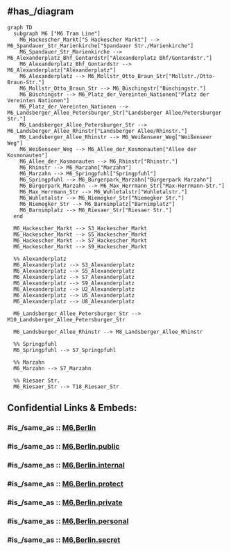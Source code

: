 

## #has_/diagram 


```mermaid
graph TD
  subgraph M6 ["M6 Tram Line"]
    M6_Hackescher_Markt["S Hackescher Markt"] --> M6_Spandauer_Str_Marienkirche["Spandauer Str./Marienkirche"]
    M6_Spandauer_Str_Marienkirche --> M6_Alexanderplatz_Bhf_Gontardstr["Alexanderplatz Bhf/Gontardstr."]
    M6_Alexanderplatz_Bhf_Gontardstr --> M6_Alexanderplatz["Alexanderplatz"]
    M6_Alexanderplatz --> M6_Mollstr_Otto_Braun_Str["Mollstr./Otto-Braun-Str."]
    M6_Mollstr_Otto_Braun_Str --> M6_Büschingstr["Büschingstr."]
    M6_Büschingstr --> M6_Platz_der_Vereinten_Nationen["Platz der Vereinten Nationen"]
    M6_Platz_der_Vereinten_Nationen --> M6_Landsberger_Allee_Petersburger_Str["Landsberger Allee/Petersburger Str."]
    M6_Landsberger_Allee_Petersburger_Str --> M6_Landsberger_Allee_Rhinstr["Landsberger Allee/Rhinstr."]
    M6_Landsberger_Allee_Rhinstr --> M6_Weißenseer_Weg["Weißenseer Weg"]
    M6_Weißenseer_Weg --> M6_Allee_der_Kosmonauten["Allee der Kosmonauten"]
    M6_Allee_der_Kosmonauten --> M6_Rhinstr["Rhinstr."]
    M6_Rhinstr --> M6_Marzahn["Marzahn"]
    M6_Marzahn --> M6_Springpfuhl["Springpfuhl"]
    M6_Springpfuhl --> M6_Bürgerpark_Marzahn["Bürgerpark Marzahn"]
    M6_Bürgerpark_Marzahn --> M6_Max_Herrmann_Str["Max-Herrmann-Str."]
    M6_Max_Herrmann_Str --> M6_Wuhletalstr["Wuhletalstr."]
    M6_Wuhletalstr --> M6_Niemegker_Str["Niemegker Str."]
    M6_Niemegker_Str --> M6_Barnimplatz["Barnimplatz"]
    M6_Barnimplatz --> M6_Riesaer_Str["Riesaer Str."]
  end

  M6_Hackescher_Markt --> S3_Hackescher_Markt
  M6_Hackescher_Markt --> S5_Hackescher_Markt
  M6_Hackescher_Markt --> S7_Hackescher_Markt
  M6_Hackescher_Markt --> S9_Hackescher_Markt

  %% Alexanderplatz
  M6_Alexanderplatz --> S3_Alexanderplatz
  M6_Alexanderplatz --> S5_Alexanderplatz
  M6_Alexanderplatz --> S7_Alexanderplatz
  M6_Alexanderplatz --> S9_Alexanderplatz
  M6_Alexanderplatz --> U2_Alexanderplatz
  M6_Alexanderplatz --> U5_Alexanderplatz
  M6_Alexanderplatz --> U8_Alexanderplatz

  M6_Landsberger_Allee_Petersburger_Str --> M10_Landsberger_Allee_Petersburger_Str

  M6_Landsberger_Allee_Rhinstr --> M8_Landsberger_Allee_Rhinstr

  %% Springpfuhl
  M6_Springpfuhl --> S7_Springpfuhl

  %% Marzahn
  M6_Marzahn --> S7_Marzahn

  %% Riesaer Str.
  M6_Riesaer_Str --> T18_Riesaer_Str

```


## Confidential Links & Embeds: 

### #is_/same_as :: [M6,Berlin](/_Standards/Earth/Continent/Europe/Europe~Central/Germany/Germany~West/State~Berlin/cities~Berlin/cities~Berlin/Berlin-city/Tram,Berlin/M6,Berlin.md) 

### #is_/same_as :: [M6,Berlin.public](/_public/Earth/Continent/Europe/Europe~Central/Germany/Germany~West/State~Berlin/cities~Berlin/cities~Berlin/Berlin-city/Tram,Berlin/M6,Berlin.public.md) 

### #is_/same_as :: [M6,Berlin.internal](/_internal/Earth/Continent/Europe/Europe~Central/Germany/Germany~West/State~Berlin/cities~Berlin/cities~Berlin/Berlin-city/Tram,Berlin/M6,Berlin.internal.md) 

### #is_/same_as :: [M6,Berlin.protect](/_protect/Earth/Continent/Europe/Europe~Central/Germany/Germany~West/State~Berlin/cities~Berlin/cities~Berlin/Berlin-city/Tram,Berlin/M6,Berlin.protect.md) 

### #is_/same_as :: [M6,Berlin.private](/_private/Earth/Continent/Europe/Europe~Central/Germany/Germany~West/State~Berlin/cities~Berlin/cities~Berlin/Berlin-city/Tram,Berlin/M6,Berlin.private.md) 

### #is_/same_as :: [M6,Berlin.personal](/_personal/Earth/Continent/Europe/Europe~Central/Germany/Germany~West/State~Berlin/cities~Berlin/cities~Berlin/Berlin-city/Tram,Berlin/M6,Berlin.personal.md) 

### #is_/same_as :: [M6,Berlin.secret](/_secret/Earth/Continent/Europe/Europe~Central/Germany/Germany~West/State~Berlin/cities~Berlin/cities~Berlin/Berlin-city/Tram,Berlin/M6,Berlin.secret.md)

